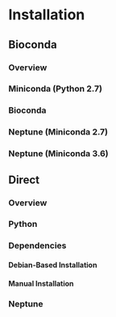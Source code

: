 # Installation #

## Bioconda ##

### Overview ###

### Miniconda (Python 2.7) ###

### Bioconda ###

### Neptune (Miniconda 2.7) ###

### Neptune (Miniconda 3.6) ###

## Direct ##

### Overview ###

### Python ###

### Dependencies ###

#### Debian-Based Installation ####

#### Manual Installation ####

### Neptune ###
